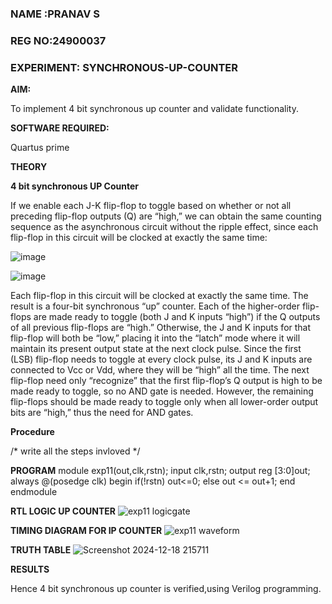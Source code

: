 ### NAME :PRANAV S
### REG NO:24900037
### EXPERIMENT: SYNCHRONOUS-UP-COUNTER

**AIM:**

To implement 4 bit synchronous up counter and validate functionality.

**SOFTWARE REQUIRED:**

Quartus prime

**THEORY**

**4 bit synchronous UP Counter**

If we enable each J-K flip-flop to toggle based on whether or not all preceding flip-flop outputs (Q) are “high,” we can obtain the same counting sequence as the asynchronous circuit without the ripple effect, since each flip-flop in this circuit will be clocked at exactly the same time:

![image](https://github.com/naavaneetha/SYNCHRONOUS-UP-COUNTER/assets/154305477/d5db3fa0-e413-404c-b80e-b2f39d82e7e8)


![image](https://github.com/naavaneetha/SYNCHRONOUS-UP-COUNTER/assets/154305477/52cb61eb-d04b-442d-810c-31185a68410b)

Each flip-flop in this circuit will be clocked at exactly the same time.
The result is a four-bit synchronous “up” counter. Each of the higher-order flip-flops are made ready to toggle (both J and K inputs “high”) if the Q outputs of all previous flip-flops are “high.”
Otherwise, the J and K inputs for that flip-flop will both be “low,” placing it into the “latch” mode where it will maintain its present output state at the next clock pulse.
Since the first (LSB) flip-flop needs to toggle at every clock pulse, its J and K inputs are connected to Vcc or Vdd, where they will be “high” all the time.
The next flip-flop need only “recognize” that the first flip-flop’s Q output is high to be made ready to toggle, so no AND gate is needed.
However, the remaining flip-flops should be made ready to toggle only when all lower-order output bits are “high,” thus the need for AND gates.

**Procedure**

/* write all the steps invloved */

**PROGRAM**
module exp11(out,clk,rstn);
input clk,rstn;
output reg [3:0]out;
always @(posedge clk)
begin
if(!rstn)
out<=0;
else
out <= out+1;
end
endmodule


**RTL LOGIC UP COUNTER**
![exp11 logicgate](https://github.com/user-attachments/assets/bfa521aa-1df4-40ab-b1db-9441e7dd34ed)

**TIMING DIAGRAM FOR IP COUNTER**
![exp11 waveform](https://github.com/user-attachments/assets/12929762-f2e7-4f1e-a10f-46e5a15f392c)

**TRUTH TABLE**
![Screenshot 2024-12-18 215711](https://github.com/user-attachments/assets/57e2cec4-83aa-47a7-8b6a-1fe6507238f8)

**RESULTS**

Hence 4 bit synchronous up counter is verified,using Verilog programming.
